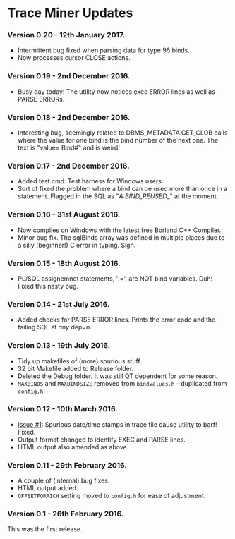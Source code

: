 # Trace Miner Updates

### Version 0.20 - 12th January 2017.
  - Intermittent bug fixed when parsing data for type 96 binds.
  - Now processes cursor CLOSE actions.

### Version 0.19 - 2nd December 2016.
  - Busy day today! The utility now notices exec ERROR lines as well as PARSE ERRORs.

### Version 0.18 - 2nd December 2016.
  - Interesting bug, seemingly related to DBMS_METADATA.GET_CLOB calls where the value for one bind is the bind number of the next one. The text is "value= Bind#" and is weird!

### Version 0.17 - 2nd December 2016.
  - Added test.cmd. Test harness for Windows users.
  - Sort of fixed the problem where a bind can be used more than once in a statement. Flagged in the SQL as "__A_:BIND_REUSED__" at the moment.

### Version 0.16 - 31st August 2016.
  - Now compiles on Windows with the latest free Borland C++ Compiler.
  - Minor bug fix. The sqlBinds array was defined in multiple places due to a silly (beginner!) C error in typing. Sigh. 

### Version 0.15 - 18th August 2016.
  - PL/SQL assignemnet statements, ':=', are NOT bind variables. Duh! Fixed this nasty bug.

### Version 0.14 - 21st July 2016.
  - Added checks for PARSE ERROR lines. Prints the error code and the failing SQL at _any_ dep=n.

### Version 0.13 - 19th July 2016.
  - Tidy up makefiles of (more) spurious stuff.
  - 32 bit Makefile added to Release folder.
  - Deleted the Debug folder. It was still QT dependent for some reason.
  - `MAXBINDS` and `MAXBINDSIZE` removed from `bindvalues.h` - duplicated from `config.h`.

### Version 0.12 - 10th March 2016.
  - [Issue #1](https://github.com/NormanDunbar/TraceMiner/issues/1): Spurious date/time stamps in trace file cause utility to barf! Fixed.
  - Output format changed to identify EXEC and PARSE lines.
  - HTML output also amended as above.

### Version 0.11 - 29th February 2016.
  - A couple of (internal) bug fixes.
  - HTML output added.
  - `OFFSETFORRICH` setting moved to `config.h` for ease of adjustment.

### Version 0.1 - 26th February 2016.
This was the first release. 
